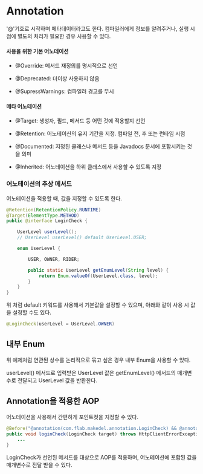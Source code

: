 # Annotation

'@'기호로 시작하며 메타데이터라고도 한다. 컴파일러에게 정보를 알려주거나, 실행 시점에 별도의 처리가 필요한 경우 사용할 수 있다.

#### 사용을 위한 기본 어노테이션

* @Override: 메서드 재정의를 명시적으로 선언

* @Deprecated: 더이상 사용하지 않음

* @SupressWarnings: 컴파일러 경고를 무시

#### 메타 어노테이션

* @Target: 생성자, 필드, 메서드 등 어떤 것에 적용할지 선언

* @Retention: 어노테이션의 유지 기간을 지정. 컴파일 전, 후 또는 런타임 시점

* @Documented: 지정된 클래스나 메서드 등을 Javadocs 문서에 포함시키는 것을 의미

* @Inherited: 어노테이션을 하위 클래스에서 사용할 수 있도록 지정

### 어노테이션의 추상 메서드

어노테이션을 적용할 때, 값을 지정할 수 있도록 한다.

```java
@Retention(RetentionPolicy.RUNTIME)
@Target(ElementType.METHOD)
public @interface LoginCheck {

    UserLevel userLevel();
    // UserLevel userLevel() default UserLevel.USER;

    enum UserLevel {

        USER, OWNER, RIDER;

        public static UserLevel getEnumLevel(String level) {
            return Enum.valueOf(UserLevel.class, level);
        }
    }
}
```

위 처럼 default 키워드를 사용해서 기본값을 설정할 수 있으며, 아래와 같이 사용 시 값을 설정할 수도 있다.

```java
@LoginCheck(userLevel = UserLevel.OWNER)
```

## 내부 Enum

위 예제처럼 연관된 상수를 논리적으로 묶고 싶은 경우 내부 Enum을 사용할 수 있다.

userLevel() 메서드로 입력받은 UserLevel 값은 getEnumLevel() 메서드의 매개변수로 전달되고 UserLevel 값을 반환한다.

## Annotation을 적용한 AOP

어노테이션을 사용해서 간편하게 포인트컷을 지정할 수 있다.

```java
@Before("@annotation(com.flab.makedel.annotation.LoginCheck) && @annotation(target)")
public void loginCheck(LoginCheck target) throws HttpClientErrorException {
    ...
}
```

LoginCheck가 선언된 메서드를 대상으로 AOP를 적용하며, 어노테이션에 포함된 값을 매개변수로 전달 받을 수 있다.